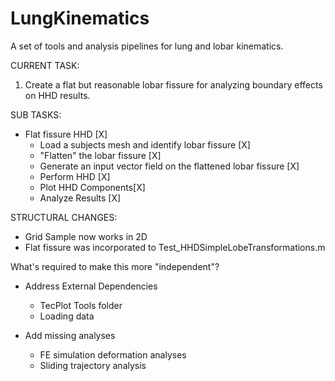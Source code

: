 # LungKinematics
A set of tools and analysis pipelines for lung and lobar kinematics.

CURRENT TASK:
1) Create a flat but reasonable lobar fissure for analyzing boundary effects on HHD results.

SUB TASKS:
- Flat fissure HHD [X]
  - Load a subjects mesh and identify lobar fissure [X]
  - "Flatten" the lobar fissure [X]
  - Generate an input vector field on the flattened lobar fissure [X]
  - Perform HHD [X]
  - Plot HHD Components[X]
  - Analyze Results [X]

STRUCTURAL CHANGES:
- Grid Sample now works in 2D
- Flat fissure was incorporated to Test_HHDSimpleLobeTransformations.m



What's required to make this more "independent"?
- Address External Dependencies
	- TecPlot Tools folder
	- Loading data

- Add missing analyses
	- FE simulation deformation analyses
	- Sliding trajectory analysis